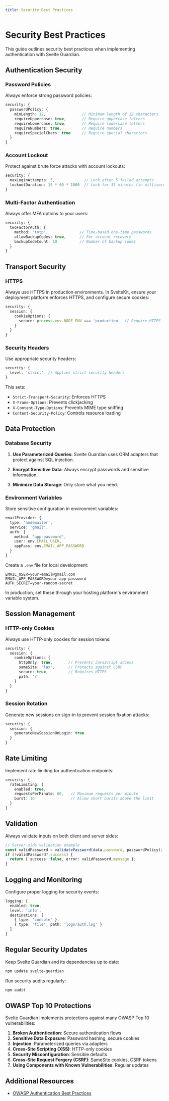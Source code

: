 ```yaml
---
title: Security Best Practices
---
```


# Security Best Practices

This guide outlines security best practices when implementing authentication with Svelte Guardian.

## Authentication Security

### Password Policies

Always enforce strong password policies:

```typescript
security: {
  passwordPolicy: {
    minLength: 12,                // Minimum length of 12 characters
    requireUppercase: true,       // Require uppercase letters
    requireLowercase: true,       // Require lowercase letters
    requireNumbers: true,         // Require numbers
    requireSpecialChars: true     // Require special characters
  }
}
```

### Account Lockout

Protect against brute force attacks with account lockouts:

```typescript
security: {
  maxLoginAttempts: 5,             // Lock after 5 failed attempts
  lockoutDuration: 15 * 60 * 1000  // Lock for 15 minutes (in milliseconds)
}
```

### Multi-Factor Authentication

Always offer MFA options to your users:

```typescript
security: {
  twoFactorAuth: {
    method: 'totp',              // Time-based one-time passwords
    allowBackupCodes: true,      // For account recovery
    backupCodeCount: 10          // Number of backup codes
  }
}
```

## Transport Security

### HTTPS

Always use HTTPS in production environments. In SvelteKit, ensure your deployment platform enforces HTTPS, and configure secure cookies:

```typescript
security: {
  session: {
    cookieOptions: {
      secure: process.env.NODE_ENV === 'production'  // Require HTTPS in production
    }
  }
}
```

### Security Headers

Use appropriate security headers:

```typescript
security: {
  level: 'strict'  // Applies strict security headers
}
```

This sets:
- `Strict-Transport-Security`: Enforces HTTPS
- `X-Frame-Options`: Prevents clickjacking
- `X-Content-Type-Options`: Prevents MIME type sniffing
- `Content-Security-Policy`: Controls resource loading

## Data Protection

### Database Security

1. **Use Parameterized Queries**: Svelte Guardian uses ORM adapters that protect against SQL injection.

2. **Encrypt Sensitive Data**: Always encrypt passwords and sensitive information.

3. **Minimize Data Storage**: Only store what you need.

### Environment Variables

Store sensitive configuration in environment variables:

```typescript
emailProvider: {
  type: 'nodemailer',
  service: 'gmail',
  auth: {
    method: 'app-password',
    user: env.EMAIL_USER,
    appPass: env.EMAIL_APP_PASSWORD
  }
}
```

Create a `.env` file for local development:

```
EMAIL_USER=your-email@gmail.com
EMAIL_APP_PASSWORD=your-app-password
AUTH_SECRET=your-random-secret
```

In production, set these through your hosting platform's environment variable system.

## Session Management

### HTTP-only Cookies

Always use HTTP-only cookies for session tokens:

```typescript
security: {
  session: {
    cookieOptions: {
      httpOnly: true,       // Prevents JavaScript access
      sameSite: 'lax',      // Protects against CSRF
      secure: true,         // Requires HTTPS
      path: '/'
    }
  }
}
```

### Session Rotation

Generate new sessions on sign-in to prevent session fixation attacks:

```typescript
security: {
  session: {
    generateNewSessionOnLogin: true
  }
}
```

## Rate Limiting

Implement rate limiting for authentication endpoints:

```typescript
security: {
  rateLimiting: {
    enabled: true,
    requestsPerMinute: 60,   // Maximum requests per minute
    burst: 10                // Allow short bursts above the limit
  }
}
```

## Validation

Always validate inputs on both client and server sides:

```typescript
// Server-side validation example
const validPassword = validatePassword(data.password, passwordPolicy);
if (!validPassword?.success) {
  return { success: false, error: validPassword.message };
}
```

## Logging and Monitoring

Configure proper logging for security events:

```typescript
logging: {
  enabled: true,
  level: 'info',
  destinations: [
    { type: 'console' },
    { type: 'file', path: 'logs/auth.log' }
  ]
}
```

## Regular Security Updates

Keep Svelte Guardian and its dependencies up to date:

```bash
npm update svelte-guardian
```

Run security audits regularly:

```bash
npm audit
```

## OWASP Top 10 Protections

Svelte Guardian implements protections against many OWASP Top 10 vulnerabilities:

1. **Broken Authentication**: Secure authentication flows
2. **Sensitive Data Exposure**: Password hashing, secure cookies
3. **Injection**: Parameterized queries via adapters
4. **Cross-Site Scripting (XSS)**: HTTP-only cookies
5. **Security Misconfiguration**: Sensible defaults
6. **Cross-Site Request Forgery (CSRF)**: SameSite cookies, CSRF tokens
7. **Using Components with Known Vulnerabilities**: Regular updates

## Additional Resources

- [OWASP Authentication Best Practices](https://cheatsheetseries.owasp.org/cheatsheets/Authentication_Cheat_Sheet.html)
